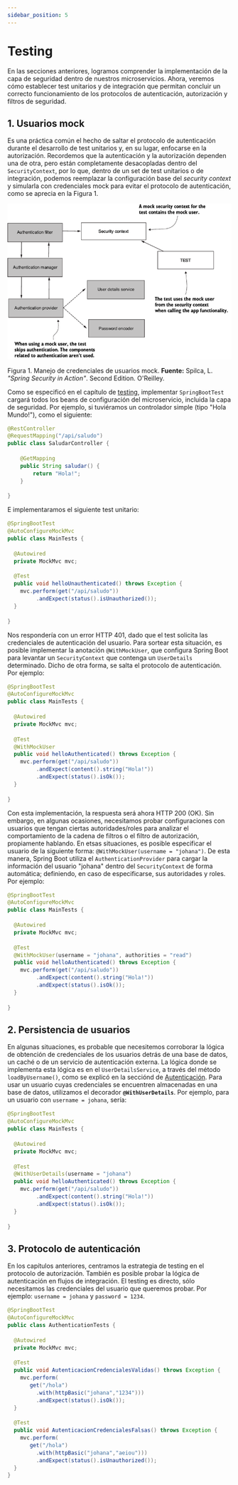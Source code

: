 ```yaml
---
sidebar_position: 5
---
```


# Testing

En las secciones anteriores, logramos comprender la implementación de la capa de seguridad dentro de nuestros microservicios. Ahora, veremos cómo establecer test unitarios y de integración que permitan concluir un correcto funcionamiento de los protocolos de autenticación, autorización y filtros de seguridad. 

## 1. Usuarios mock

Es una práctica común el hecho de saltar el protocolo de autenticación durante el desarrollo de test unitarios y, en su lugar, enfocarse en la autorización. Recordemos que la autenticación y la autorización dependen una de otra, pero están completamente desacopladas dentro del `SecurityContext`, por lo que, dentro de un set de test unitarios o de integración, podemos reemplazar la configuración base del _security context_ y simularla con credenciales mock para evitar el protocolo de autenticación, como se aprecia en la Figura 1.

![](../../static/img/security/testing/security-context.png)

Figura 1. Manejo de credenciales de usuarios mock. __Fuente:__ Spilca, L. _"Spring Security in Action"_. Second Edition. O'Reilley.

Como se especificó en el capítulo de [testing](../testing/integracion.md), implementar `SpringBootTest` cargará todos los beans de configuración del microservicio, incluida la capa de seguridad. Por ejemplo, si tuviéramos un controlador simple (tipo "Hola Mundo!"), como el siguiente:

```java
@RestController
@RequestMapping("/api/saludo")
public class SaludarController {

    @GetMapping
    public String saludar() {
        return "Hola!";
    }
    
}
```

E implementaramos el siguiente test unitario:

```java
@SpringBootTest
@AutoConfigureMockMvc
public class MainTests {

  @Autowired
  private MockMvc mvc;

  @Test
  public void helloUnauthenticated() throws Exception {
    mvc.perform(get("/api/saludo"))                            
         .andExpect(status().isUnauthorized()); 
  }

}
```

Nos respondería con un error HTTP 401, dado que el test solicita las credenciales de autenticación del usuario. Para sortear esta situación, es posible implementar la anotación `@WithMockUser`, que configura Spring Boot para levantar un `SecurityContext` que contenga un `UserDetails` determinado. Dicho de otra forma, se salta el protocolo de autenticación. Por ejemplo:

```java
@SpringBootTest
@AutoConfigureMockMvc
public class MainTests {

  @Autowired
  private MockMvc mvc;

  @Test 
  @WithMockUser                                         
  public void helloAuthenticated() throws Exception {
    mvc.perform(get("/api/saludo"))                         
         .andExpect(content().string("Hola!"))
         .andExpect(status().isOk());
  }

}
```

Con esta implementación, la respuesta será ahora HTTP 200 (OK). Sin embargo, en algunas ocasiones, necesitamos probar configuraciones con usuarios que tengan ciertas autoridades/roles para analizar el comportamiento de la cadena de filtros o el filtro de autorización, propiamente hablando. En etsas situaciones, es posible especificar el usuario de la siguiente forma: `@WithMockUser(username = "johana")`. De esta manera, Spring Boot utiliza el `AuthenticationProvider` para cargar la información del usuario "johana" dentro del `SecurityContext` de forma automática; definiendo, en caso de especificarse, sus autoridades y roles. Por ejemplo:

```java
@SpringBootTest
@AutoConfigureMockMvc
public class MainTests {

  @Autowired
  private MockMvc mvc;

  @Test 
  @WithMockUser(username = "johana", authorities = "read")                                         
  public void helloAuthenticated() throws Exception {
    mvc.perform(get("/api/saludo"))                         
         .andExpect(content().string("Hola!"))
         .andExpect(status().isOk());
  }

}
```

## 2. Persistencia de usuarios

En algunas situaciones, es probable que necesitemos corroborar la lógica de obtención de credenciales de los usuarios detrás de una base de datos, un caché o de un servicio de autenticación externa. La lógica donde se implementa esta lógica es en el `UserDetailsService`, a través del método `loadByUsername()`, como se explicó en la secciónd de [Autenticación](./auth.md). Para usar un usuario cuyas credenciales se encuentren almacenadas en una base de datos, utilizamos el decorador __`@WithUserDetails`__. Por ejemplo, para un usuario con `username = johana`, sería:

```java
@SpringBootTest
@AutoConfigureMockMvc
public class MainTests {

  @Autowired
  private MockMvc mvc;

  @Test 
  @WithUserDetails(username = "johana")                                         
  public void helloAuthenticated() throws Exception {
    mvc.perform(get("/api/saludo"))                         
         .andExpect(content().string("Hola!"))
         .andExpect(status().isOk());
  }

}
```

## 3. Protocolo de autenticación

En los capítulos anteriores, centramos la estrategia de testing en el protocolo de autorización. También es posible probar la lógica de autenticación en flujos de integración. El testing es directo, sólo necesitamos las credenciales del usuario que queremos probar. Por ejemplo: `username = johana` y `password = 1234`. 

```java
@SpringBootTest
@AutoConfigureMockMvc
public class AuthenticationTests {

  @Autowired
  private MockMvc mvc;

  @Test
  public void AutenticacionCredencialesValidas() throws Exception {
    mvc.perform(
       get("/hola")
         .with(httpBasic("johana","1234")))          
         .andExpect(status().isOk());
  }

  @Test
  public void AutenticacionCredencialesFalsas() throws Exception {
    mvc.perform(
       get("/hola")
         .with(httpBasic("johana","aeiou")))          
         .andExpect(status().isUnauthorized());
  }
}
```



